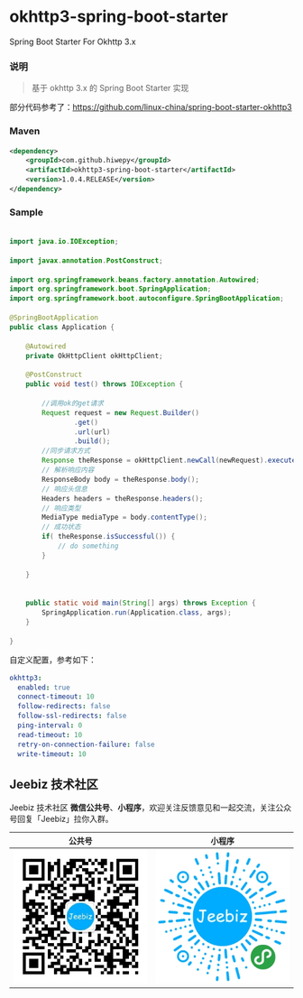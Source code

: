 # okhttp3-spring-boot-starter

Spring Boot Starter For Okhttp 3.x


### 说明


 > 基于 okhttp 3.x 的 Spring Boot Starter 实现
 
 部分代码参考了：https://github.com/linux-china/spring-boot-starter-okhttp3

### Maven

``` xml
<dependency>
	<groupId>com.github.hiwepy</groupId>
	<artifactId>okhttp3-spring-boot-starter</artifactId>
	<version>1.0.4.RELEASE</version>
</dependency>
```

### Sample

```java

import java.io.IOException;

import javax.annotation.PostConstruct;

import org.springframework.beans.factory.annotation.Autowired;
import org.springframework.boot.SpringApplication;
import org.springframework.boot.autoconfigure.SpringBootApplication;

@SpringBootApplication
public class Application {
	
	@Autowired
	private OkHttpClient okHttpClient;
	
	@PostConstruct
	public void test() throws IOException {
		
		//调用ok的get请求
       	Request request = new Request.Builder()
                .get()
                .url(url)
                .build();
       	//同步请求方式
	   	Response theResponse = okHttpClient.newCall(newRequest).execute();
	   	// 解析响应内容
	   	ResponseBody body = theResponse.body();
	   	// 响应头信息
	   	Headers headers = theResponse.headers();
	   	// 响应类型
	   	MediaType mediaType = body.contentType();
	   	// 成功状态
		if( theResponse.isSuccessful()) {
			// do something
		} 
		
	}
	
	
	public static void main(String[] args) throws Exception {
		SpringApplication.run(Application.class, args);
	}

}

```

自定义配置，参考如下：
```yaml
okhttp3:
  enabled: true
  connect-timeout: 10
  follow-redirects: false
  follow-ssl-redirects: false
  ping-interval: 0
  read-timeout: 10
  retry-on-connection-failure: false
  write-timeout: 10
```


## Jeebiz 技术社区

Jeebiz 技术社区 **微信公共号**、**小程序**，欢迎关注反馈意见和一起交流，关注公众号回复「Jeebiz」拉你入群。

|公共号|小程序|
|---|---|
| ![](https://raw.githubusercontent.com/hiwepy/static/main/images/qrcode_for_gh_1d965ea2dfd1_344.jpg)| ![](https://raw.githubusercontent.com/hiwepy/static/main/images/gh_09d7d00da63e_344.jpg)|

